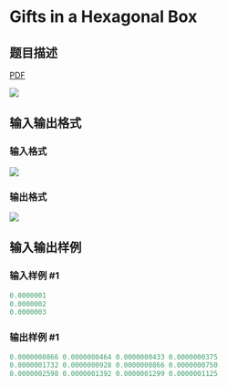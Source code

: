 # Gifts in a Hexagonal Box

## 题目描述

[problemUrl]: https://uva.onlinejudge.org/index.php?option=com_onlinejudge&Itemid=8&category=14&page=show_problem&problem=1228

[PDF](https://uva.onlinejudge.org/external/102/p10287.pdf)

![](https://cdn.luogu.com.cn/upload/vjudge_pic/UVA10287/ab7fa08399739553290b2739f18a3859f43ed68a.png)

## 输入输出格式

### 输入格式

![](https://cdn.luogu.com.cn/upload/vjudge_pic/UVA10287/7f4343b7c39ff18ada0a16b8661de776af718a72.png)

### 输出格式

![](https://cdn.luogu.com.cn/upload/vjudge_pic/UVA10287/e6f58c6d981b69313134616d347cb1814a83b8a1.png)

## 输入输出样例

### 输入样例 #1

```cpp
0.0000001
0.0000002
0.0000003
```


### 输出样例 #1

```cpp
0.0000000866 0.0000000464 0.0000000433 0.0000000375
0.0000001732 0.0000000928 0.0000000866 0.0000000750
0.0000002598 0.0000001392 0.0000001299 0.0000001125
```


